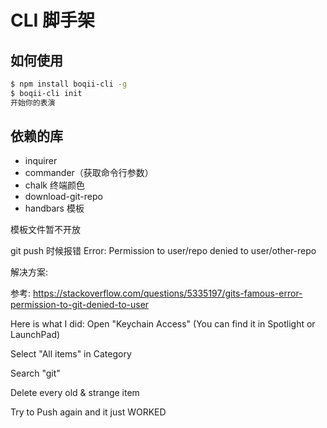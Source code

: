 # CLI 脚手架

## 如何使用

```bash
$ npm install boqii-cli -g
$ boqii-cli init
开始你的表演
```

## 依赖的库

- inquirer
- commander（获取命令行参数）
- chalk 终端颜色
- download-git-repo
- handbars 模板

模板文件暂不开放

git push 时候报错
Error: Permission to user/repo denied to user/other-repo

解决方案:

参考: https://stackoverflow.com/questions/5335197/gits-famous-error-permission-to-git-denied-to-user

Here is what I did:
Open "Keychain Access" (You can find it in Spotlight or LaunchPad)

Select "All items" in Category

Search "git"

Delete every old & strange item

Try to Push again and it just WORKED
